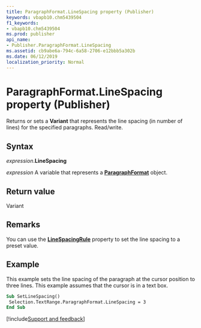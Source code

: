 ```yaml
---
title: ParagraphFormat.LineSpacing property (Publisher)
keywords: vbapb10.chm5439504
f1_keywords:
- vbapb10.chm5439504
ms.prod: publisher
api_name:
- Publisher.ParagraphFormat.LineSpacing
ms.assetid: cb9abe6a-794c-6a58-2706-e12bbb5a302b
ms.date: 06/12/2019
localization_priority: Normal
---
```



# ParagraphFormat.LineSpacing property (Publisher)

Returns or sets a **Variant** that represents the line spacing (in number of lines) for the specified paragraphs. Read/write.


## Syntax

_expression_.**LineSpacing**

_expression_ A variable that represents a **[ParagraphFormat](Publisher.ParagraphFormat.md)** object.


## Return value

Variant


## Remarks

You can use the **[LineSpacingRule](Publisher.ParagraphFormat.LineSpacingRule.md)** property to set the line spacing to a preset value.


## Example

This example sets the line spacing of the paragraph at the cursor position to three lines. This example assumes that the cursor is in a text box.

```vb
Sub SetLineSpacing() 
 Selection.TextRange.ParagraphFormat.LineSpacing = 3 
End Sub
```

[!include[Support and feedback](~/includes/feedback-boilerplate.md)]